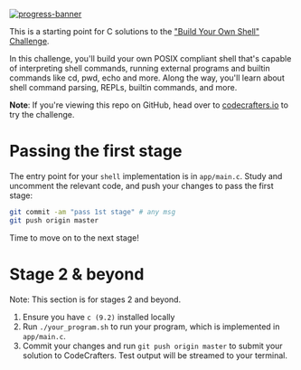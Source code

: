 [![progress-banner](https://backend.codecrafters.io/progress/shell/d3f584bb-eee0-47a9-b6e7-d3cfba538eed)](https://app.codecrafters.io/users/codecrafters-bot?r=2qF)

This is a starting point for C solutions to the
["Build Your Own Shell" Challenge](https://app.codecrafters.io/courses/shell/overview).

In this challenge, you'll build your own POSIX compliant shell that's capable of
interpreting shell commands, running external programs and builtin commands like
cd, pwd, echo and more. Along the way, you'll learn about shell command parsing,
REPLs, builtin commands, and more.

**Note**: If you're viewing this repo on GitHub, head over to
[codecrafters.io](https://codecrafters.io) to try the challenge.

# Passing the first stage

The entry point for your `shell` implementation is in `app/main.c`. Study and
uncomment the relevant code, and push your changes to pass the first stage:

```sh
git commit -am "pass 1st stage" # any msg
git push origin master
```

Time to move on to the next stage!

# Stage 2 & beyond

Note: This section is for stages 2 and beyond.

1. Ensure you have `c (9.2)` installed locally
1. Run `./your_program.sh` to run your program, which is implemented in
   `app/main.c`.
1. Commit your changes and run `git push origin master` to submit your solution
   to CodeCrafters. Test output will be streamed to your terminal.
